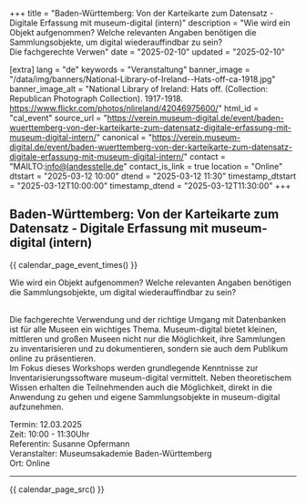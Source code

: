 +++
title = "Baden-Württemberg: Von der Karteikarte zum Datensatz - Digitale Erfassung mit museum-digital (intern)"
description = "Wie wird ein Objekt aufgenommen? Welche relevanten Angaben benötigen die Sammlungsobjekte, um digital wiederauffindbar zu sein?   <br /> Die fachgerechte Verwen"
date = "2025-02-10"
updated = "2025-02-10"

[extra]
lang = "de"
keywords = "Veranstaltung"
banner_image = "/data/img/banners/National-Library-of-Ireland--Hats-off-ca-1918.jpg"
banner_image_alt = "National Library of Ireland:  Hats off. (Collection: Republican Photograph Collection). 1917-1918. https://www.flickr.com/photos/nlireland/42046975600/"
html_id = "cal_event"
source_url = "https://verein.museum-digital.de/event/baden-wuerttemberg-von-der-karteikarte-zum-datensatz-digitale-erfassung-mit-museum-digital-intern/"
canonical = "https://verein.museum-digital.de/event/baden-wuerttemberg-von-der-karteikarte-zum-datensatz-digitale-erfassung-mit-museum-digital-intern/"
contact = "MAILTO:info@landesstelle.de"
contact_is_link = true
location = "Online"
dtstart = "2025-03-12 10:00"
dtend = "2025-03-12 11:30"
timestamp_dtstart = "2025-03-12T10:00:00"
timestamp_dtend = "2025-03-12T11:30:00"
+++

## Baden-Württemberg: Von der Karteikarte zum Datensatz - Digitale Erfassung mit museum-digital (intern)

{{ calendar_page_event_times() }}

Wie wird ein Objekt aufgenommen? Welche relevanten Angaben benötigen die Sammlungsobjekte, um digital wiederauffindbar zu sein? 

<br />
Die fachgerechte Verwendung und der richtige Umgang mit Datenbanken ist für alle Museen ein wichtiges Thema. Museum-digital bietet kleinen, mittleren und großen Museen nicht nur die Möglichkeit, ihre Sammlungen zu inventarisieren und zu dokumentieren, sondern sie auch dem Publikum online zu präsentieren. <br />
Im Fokus dieses Workshops werden grundlegende Kenntnisse zur Inventarisierungssoftware museum-digital vermittelt. Neben theoretischem Wissen erhalten die Teilnehmenden auch die Möglichkeit, direkt in die Anwendung zu gehen und eigene Sammlungsobjekte in museum-digital aufzunehmen. 

Termin: 12.03.2025<br />
Zeit: 10:00 - 11:30Uhr<br />
Referentin: Susanne Opfermann<br />
Veranstalter: Museumsakademie Baden-Württemberg<br />
Ort: Online

----

{{ calendar_page_src() }}